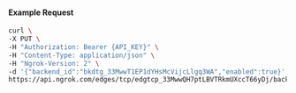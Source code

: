 <!-- Code generated for API Clients. DO NOT EDIT. -->

#### Example Request

```bash
curl \
-X PUT \
-H "Authorization: Bearer {API_KEY}" \
-H "Content-Type: application/json" \
-H "Ngrok-Version: 2" \
-d '{"backend_id":"bkdtg_33MwwT1EP1dYHsMcVijcLlgq3WA","enabled":true}' \
https://api.ngrok.com/edges/tcp/edgtcp_33MwwQH7ptLBVTRkmUXccT66yDj/backend
```
